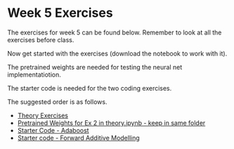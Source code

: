# Week 5 Exercises
The exercises for week 5 can be found below. Remember to look at all the exercises before class.

Now get started with the exercises (download the notebook to work with it).

The pretrained weights are needed for testing the neural net implementatiotion.

The starter code is needed for the two coding exercises.

The suggested order is as follows.
* [Theory Exercises](theory.ipynb)
* [Pretrained Weights for Ex 2 in theory.ipynb - keep in same folder](good_weights.npz)
* [Starter Code - Adaboost](adaboost.py)
* [Starter code - Forward Additive Modelling](sfam.py)

